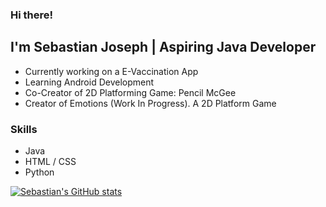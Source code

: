 ### Hi there! 

## I'm Sebastian Joseph | Aspiring Java Developer

- Currently working on a E-Vaccination App 
- Learning Android Development
- Co-Creator of 2D Platforming Game: Pencil McGee
- Creator of Emotions (Work In Progress). A 2D Platform Game

### Skills

- Java
- HTML / CSS
- Python


[![Sebastian's GitHub stats](https://github-readme-stats.vercel.app/api?username=sebastian-joseph)](https://github.com/anuraghazra/github-readme-stats)

